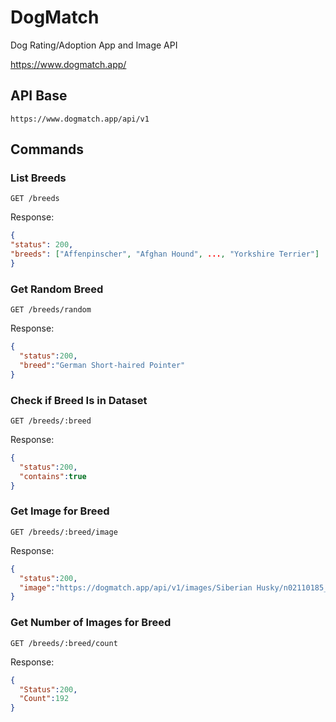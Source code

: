 # DogMatch
Dog Rating/Adoption App and Image API

https://www.dogmatch.app/

## API Base
```
https://www.dogmatch.app/api/v1
```

## Commands

### List Breeds
```
GET /breeds
```
Response:
```JSON
{
"status": 200, 
"breeds": ["Affenpinscher", "Afghan Hound", ..., "Yorkshire Terrier"]
}
```

### Get Random Breed
```
GET /breeds/random
```
Response:
```JSON
{
  "status":200,
  "breed":"German Short-haired Pointer"
}
```

### Check if Breed Is in Dataset
```
GET /breeds/:breed
```
Response:
```JSON
{
  "status":200,
  "contains":true
}
```

### Get Image for Breed
```
GET /breeds/:breed/image
```
Response:
```JSON
{
  "status":200,
  "image":"https://dogmatch.app/api/v1/images/Siberian Husky/n02110185_3540.jpg"
}
```

### Get Number of Images for Breed
```
GET /breeds/:breed/count
```
Response:
```JSON
{
  "Status":200,
  "Count":192
}
```

